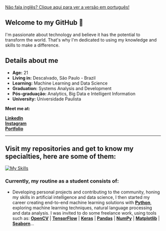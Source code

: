 <a href="https://github.com/FelipePizetta/felipepizetta/blob/main/README.md">Não fala inglês? Clique aqui para ver a versão em português!</a>

## Welcome to my GitHub 🧠

<p>I'm passionate about technology and believe it has the potential to transform the world. That's why I'm dedicated to using my knowledge and skills to make a difference.</p>

## Details about me

* **Age:** 21
* **Living in:** Descalvado, São Paulo - Brazil
* **Learning:** Machine Learning and Data Science
* **Graduation:** Systems Analysis and Development
* **Pós-graduação:** Analytics, Big Data e Intelligent Information
* **University:** Universidade Paulista

**Meet me at:**

**[LinkedIn](https://www.linkedin.com/in/felipepizetta/)** <br />
**[Instagram](https://instagram.com/felipe.pizetta)** <br />
**[Portfolio](https://www.felipepizetta.com.br/pt)** <br />

---
## Visit my repositories and get to know my specialties, here are some of them:

[![My Skills](https://skillicons.dev/icons?i=azure,react,ts,javascript,tailwind,python,redhat,ruby,rust)](https://skillicons.dev)

### Currently, my routine as a student consists of:

- Developing personal projects and contributing to the community, honing my skills in artificial intelligence and data science, I then started my career creating end-to-end machine learning solutions with **[Python](https://python.org/)**, exploring machine learning techniques, natural language processing and data analysis. I was invited to do some freelance work, using tools such as: **[OpenCV](https://opencv.org/)** | **[TensorFlow](https://www.tensorflow.org/?hl=pt-br)** | **[Keras](https://keras.io/)** | **[Pandas](https://pandas.pydata.org/)** | **[NumPy](https://numpy.org/)** | **[Matplotlib](https://matplotlib.org/)** | **[Seaborn](https://seaborn.pydata.org/)**...
